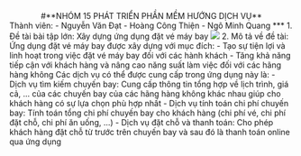 <div align="center">#**NHÓM 15 PHÁT TRIỂN PHẦN MỀM HƯỚNG DỊCH VỤ**</div>  
Thành viên: - Nguyễn Văn Đạt  
            - Hoàng Công Thiện  
            - Ngô Minh Quang  
***
1. Đề tài bài tập lớn: Xây dựng ứng dụng đặt vé máy bay
<img src="https://www.google.com/search?q=%C4%91%E1%BA%B7t+chuy%E1%BA%BFn+bay&rlz=1C1UEAD_enVN991VN991&sxsrf=APwXEdcGOE4U8bhZ8PYntHEGf_4iCw-Ibg:1680619238460&source=lnms&tbm=isch&sa=X&ved=2ahUKEwiH3dfFupD-AhVytlYBHWc1BOwQ_AUoBHoECAEQBg&biw=1536&bih=780&dpr=1.25#imgrc=aUqpk9TZbe947M">
2. Mô tả về đề tài: Ứng dụng đặt vé máy bay được xây dựng với mục đích:
  - Tạo sự tiện lợi và linh hoạt trong việc đặt vé máy bay đối với các hành khách
  - Tăng khả năng tiếp cận với khách hàng và nâng cao năng suất làm việc đối với các hãng hàng không
  Các dịch vụ có thể được cung cấp trong ứng dụng này là:
  - Dịch vụ tìm kiếm chuyến bay: Cung cấp thông tin tổng hợp về lịch trình, giá cả, ... của các chuyến bay của các hãng hàng không khác nhau giúp cho khách hàng có sự lựa chọn phù hợp nhất
  - Dịch vụ tính toán chi phí chuyến bay: Tính toán tổng chi phí chuyến bay cho khách hàng (chi phí vé, chi phí đặt chỗ, chi phí ăn uống, ...)
  - Dịch vụ đặt chỗ và thanh toán: Cho phép khách hàng đặt chỗ từ trước trên chuyến bay và sau đó là thanh toán online qua ứng dụng

